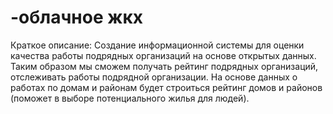 # -облачное жкх
Краткое описание: Создание информационной системы для оценки качества работы подрядных организаций на основе открытых данных.
Таким образом мы сможем получать рейтинг подрядных организаций, отслеживать работы подрядной организации. На основе данных о работах по домам и районам будет строиться рейтинг домов и районов (поможет в выборе потенциального жилья для людей).
